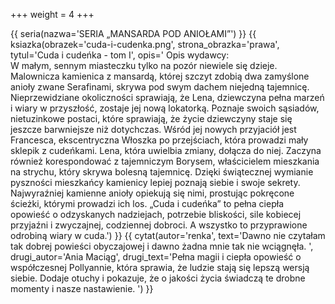 +++
weight = 4
+++

{{ seria(nazwa='SERIA „MANSARDA POD ANIOŁAMI”') }}
{{ ksiazka(obrazek='cuda-i-cudenka.png', strona_obrazka='prawa', tytul='Cuda i cudeńka - tom I', opis='
Opis wydawcy:<br/>
W małym, sennym miasteczku tylko na pozór niewiele się dzieje. Malownicza kamienica z mansardą, której szczyt zdobią dwa zamyślone anioły zwane Serafinami, skrywa pod swym dachem niejedną tajemnicę. Nieprzewidziane okoliczności sprawiają, że Lena, dziewczyna pełna marzeń i wiary w przyszłość, zostaje jej nową lokatorką. Poznaje swoich sąsiadów, nietuzinkowe postaci, które sprawiają, że życie dziewczyny staje się jeszcze barwniejsze niż dotychczas. Wśród jej nowych przyjaciół jest Francesca, ekscentryczna Włoszka po przejściach, która prowadzi mały sklepik z cudeńkami. Lena, która uwielbia zmiany, dołącza do niej. Zaczyna również korespondować z tajemniczym Borysem, właścicielem mieszkania na strychu, który skrywa bolesną tajemnicę. Dzięki świątecznej wymianie pyszności mieszkańcy kamienicy lepiej poznają siebie i swoje sekrety. Najwyraźniej kamienne anioły opiekują się nimi, prostując pokręcone ścieżki, którymi prowadzi ich los. „Cuda i cudeńka” to pełna ciepła opowieść o odzyskanych nadziejach, potrzebie bliskości, sile kobiecej przyjaźni i zwyczajnej, codziennej dobroci. A wszystko to przyprawione odrobiną wiary w cuda.') }}
{{ cytat(autor='renka', text='Dawno nie czytałam tak dobrej powieści obyczajowej i dawno żadna mnie tak nie wciągnęła. ', drugi_autor='Ania Maciąg', drugi_text='Pełna magii i ciepła opowieść o współczesnej Pollyannie, która sprawia, że ludzie stają się lepszą wersją siebie. Dodaje otuchy i pokazuje, że o jakości życia świadczą te drobne momenty i nasze nastawienie. ') }}
